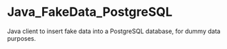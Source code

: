 # Java_FakeData_PostgreSQL
Java client to insert fake data into a PostgreSQL database, for dummy data purposes.
